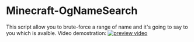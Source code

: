 # Minecraft-OgNameSearch
This script allow you to brute-force a range of name and it's going to say to you which is avaible.
Video demostration: 
[![preview video](http://img.youtube.com/vi/JP7Q-LLWZVA/0.jpg)](http://www.youtube.com/watch?v=JP7Q-LLWZVA)

